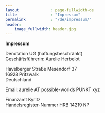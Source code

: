 ```yaml
---
layout              : page-fullwidth-de
title               : "Impressum"
permalink           : "/de/impressum/"
header:
    image_fullwidth: header.jpg
---
```



**Impressum**

Denotation UG (haftungsbeschränkt)<br>
Geschäftsführerin: Aurelie Herbelot


Havelberger Straße Mesendorf 37<br>
16928 Pritzwalk<br>
Deutschland<br>

Email: aurelie AT possible-worlds PUNKT xyz

Finanzamt Kyritz<br>
Handelsregister-Nummer HRB 14219 NP

